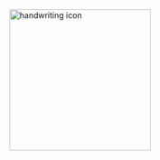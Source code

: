 <img src="https://raw.githubusercontent.com/tanveegujral/Handwriting.js/master/assets/handwriting.png" width="250" height="auto" alt="handwriting icon"/>
